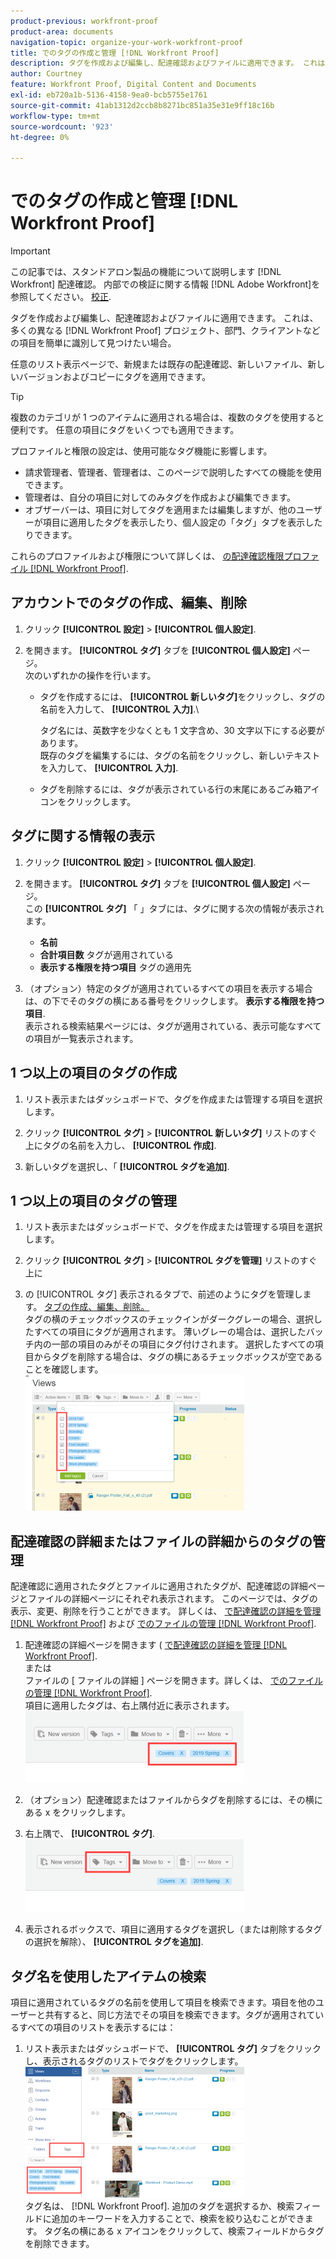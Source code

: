```yaml
---
product-previous: workfront-proof
product-area: documents
navigation-topic: organize-your-work-workfront-proof
title: でのタグの作成と管理 [!DNL Workfront Proof]
description: タグを作成および編集し、配達確認およびファイルに適用できます。 これは、多くの異なる [!DNL Workfront Proof] プロジェクト、部門、クライアントなどの項目を簡単に識別して見つけたい場合。
author: Courtney
feature: Workfront Proof, Digital Content and Documents
exl-id: eb720a1b-5136-4158-9ea0-bcb5755e1761
source-git-commit: 41ab1312d2ccb8b8271bc851a35e31e9ff18c16b
workflow-type: tm+mt
source-wordcount: '923'
ht-degree: 0%

---
```


# でのタグの作成と管理 [!DNL Workfront Proof]

>[!IMPORTANT]
>
>この記事では、スタンドアロン製品の機能について説明します [!DNL Workfront] 配達確認。 内部での検証に関する情報 [!DNL Adobe Workfront]を参照してください。 [校正](../../../review-and-approve-work/proofing/proofing.md).

タグを作成および編集し、配達確認およびファイルに適用できます。 これは、多くの異なる [!DNL Workfront Proof] プロジェクト、部門、クライアントなどの項目を簡単に識別して見つけたい場合。

任意のリスト表示ページで、新規または既存の配達確認、新しいファイル、新しいバージョンおよびコピーにタグを適用できます。

>[!TIP]
>
>複数のカテゴリが 1 つのアイテムに適用される場合は、複数のタグを使用すると便利です。 任意の項目にタグをいくつでも適用できます。

プロファイルと権限の設定は、使用可能なタグ機能に影響します。

* 請求管理者、管理者、管理者は、このページで説明したすべての機能を使用できます。
* 管理者は、自分の項目に対してのみタグを作成および編集できます。
* オブザーバーは、項目に対してタグを適用または編集しますが、他のユーザーが項目に適用したタグを表示したり、個人設定の「タグ」タブを表示したりできます。

これらのプロファイルおよび権限について詳しくは、 [の配達確認権限プロファイル [!DNL Workfront Proof]](../../../workfront-proof/wp-acct-admin/account-settings/proof-perm-profiles-in-wp.md).

## アカウントでのタグの作成、編集、削除

1. クリック **[!UICONTROL 設定]** > **[!UICONTROL 個人設定]**.

1. を開きます。 **[!UICONTROL タグ]** タブを **[!UICONTROL 個人設定]** ページ。\
   次のいずれかの操作を行います。

   * タグを作成するには、 **[!UICONTROL 新しいタグ]**&#x200B;をクリックし、タグの名前を入力して、 **[!UICONTROL 入力]**.\

      タグ名には、英数字を少なくとも 1 文字含め、30 文字以下にする必要があります。\
      既存のタグを編集するには、タグの名前をクリックし、新しいテキストを入力して、 **[!UICONTROL 入力]**.

   * タグを削除するには、タグが表示されている行の末尾にあるごみ箱アイコンをクリックします。

## タグに関する情報の表示

1. クリック **[!UICONTROL 設定]** > **[!UICONTROL 個人設定]**.

1. を開きます。 **[!UICONTROL タグ]** タブを **[!UICONTROL 個人設定]** ページ。\
   この **[!UICONTROL タグ]** 「 」タブには、タグに関する次の情報が表示されます。

   * **名前**
   * **合計項目数** タグが適用されている
   * **表示する権限を持つ項目** タグの適用先

1. （オプション）特定のタグが適用されているすべての項目を表示する場合は、の下でそのタグの横にある番号をクリックします。 **表示する権限を持つ項目**.\
   表示される検索結果ページには、タグが適用されている、表示可能なすべての項目が一覧表示されます。

## 1 つ以上の項目のタグの作成

1. リスト表示またはダッシュボードで、タグを作成または管理する項目を選択します。
1. クリック **[!UICONTROL タグ]** > **[!UICONTROL 新しいタグ]** リストのすぐ上にタグの名前を入力し、 **[!UICONTROL 作成]**.

1. 新しいタグを選択し、「 **[!UICONTROL タグを追加]**.

## 1 つ以上の項目のタグの管理

1. リスト表示またはダッシュボードで、タグを作成または管理する項目を選択します。
1. クリック **[!UICONTROL タグ]** > **[!UICONTROL タグを管理]** リストのすぐ上に

1. の [!UICONTROL タグ] 表示されるタブで、前述のようにタグを管理します。 [タブの作成、編集、削除。](https://support.workfront.com/knowledge/articles/115004379508/en-us?brand_id=662728&amp;return_to=%2Fhc%2Fen-us%2Farticles%2F115004379508#CreatingEditingDeletingTag)\
   タグの横のチェックボックスのチェックインがダークグレーの場合、選択したすべての項目にタグが適用されます。 薄いグレーの場合は、選択したバッチ内の一部の項目のみがその項目にタグ付けされます。 選択したすべての項目からタグを削除する場合は、タグの横にあるチェックボックスが空であることを確認します。\
   ![Tags_menu_-_Dark_and_light_checks.png](assets/tags-menu---dark-and-light-checks-350x217.png)

## 配達確認の詳細またはファイルの詳細からのタグの管理

配達確認に適用されたタグとファイルに適用されたタグが、配達確認の詳細ページとファイルの詳細ページにそれぞれ表示されます。 このページでは、タグの表示、変更、削除を行うことができます。 詳しくは、 [で配達確認の詳細を管理 [!DNL Workfront Proof]](../../../workfront-proof/wp-work-proofsfiles/manage-your-work/manage-proof-details.md) および [でのファイルの管理 [!DNL Workfront Proof]](../../../workfront-proof/wp-work-proofsfiles/manage-your-work/manage-files.md).

1. 配達確認の詳細ページを開きます ( [で配達確認の詳細を管理 [!DNL Workfront Proof]](../../../workfront-proof/wp-work-proofsfiles/manage-your-work/manage-proof-details.md).\
   または\
   ファイルの [ ファイルの詳細 ] ページを開きます。詳しくは、 [でのファイルの管理 [!DNL Workfront Proof]](../../../workfront-proof/wp-work-proofsfiles/manage-your-work/manage-files.md).\
   項目に適用したタグは、右上隅付近に表示されます。\
   ![Tags_on_Details_page.png](assets/tags-on-details-page-350x114.png)

1. （オプション）配達確認またはファイルからタグを削除するには、その横にある x をクリックします。
1. 右上隅で、 **[!UICONTROL タグ]**.\
   ![Tags_button_on_Details_page.png](assets/tags-button-on-details-page-350x116.png)

1. 表示されるボックスで、項目に適用するタグを選択し（または削除するタグの選択を解除）、 **[!UICONTROL タグを追加]**.

## タグ名を使用したアイテムの検索

項目に適用されているタグの名前を使用して項目を検索できます。項目を他のユーザーと共有すると、同じ方法でその項目を検索できます。タグが適用されているすべての項目のリストを表示するには：

1. リスト表示またはダッシュボードで、 **[!UICONTROL タグ]** タブをクリックし、表示されるタグのリストでタグをクリックします。\
   ![Searching_by_tag.png](assets/searching-by-tag-350x209.png)\
   タグ名は、 [!DNL Workfront Proof]. 追加のタグを選択するか、検索フィールドに追加のキーワードを入力することで、検索を絞り込むことができます。 タグ名の横にある x アイコンをクリックして、検索フィールドからタグを削除できます。
